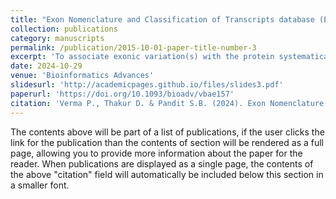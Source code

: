 ```yaml
---
title: "Exon Nomenclature and Classification of Transcripts database (ENACTdb): A resource for analyzing alternative splicing mediated proteome diversity"
collection: publications
category: manuscripts
permalink: /publication/2015-10-01-paper-title-number-3
excerpt: 'To associate exonic variation(s) with the protein systematically, we designed the ENACT framework for uniquely annotating exons that tracks their loci in gene architecture context with encapsulating variations in splice site(s) and amino acid coding status. Thus, ENACT provides trackable exonic variation(s) association to isoform(s) and protein features enabling the assessment of functional variation due to changes in exon composition.'
date: 2024-10-29
venue: 'Bioinformatics Advances'
slidesurl: 'http://academicpages.github.io/files/slides3.pdf'
paperurl: 'https://doi.org/10.1093/bioadv/vbae157'
citation: 'Verma P., Thakur D. & Pandit S.B. (2024). Exon Nomenclature and Classification of Transcripts database (ENACTdb): A resource for analyzing alternative splicing mediated proteome diversity. Bioinformatics Advances, 2024; vbae157'
---
```


The contents above will be part of a list of publications, if the user clicks the link for the publication than the contents of section will be rendered as a full page, allowing you to provide more information about the paper for the reader. When publications are displayed as a single page, the contents of the above "citation" field will automatically be included below this section in a smaller font.
